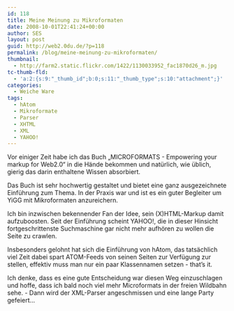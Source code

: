 ```yaml
---
id: 118
title: Meine Meinung zu Mikroformaten
date: 2008-10-01T22:41:24+00:00
author: SES
layout: post
guid: http://web2.0du.de/?p=118
permalink: /blog/meine-meinung-zu-mikroformaten/
thumbnail:
  - http://farm2.static.flickr.com/1422/1130033952_fac1870d26_m.jpg
tc-thumb-fld:
  - 'a:2:{s:9:"_thumb_id";b:0;s:11:"_thumb_type";s:10:"attachment";}'
categories:
  - Weiche Ware
tags:
  - hAtom
  - Mikroformate
  - Parser
  - XHTML
  - XML
  - YAHOO!
---
```

Vor einiger Zeit habe ich das Buch &#8222;MICROFORMATS - Empowering your markup for Web2.0&#8220; in die Hände bekommen und natürlich, wie üblich, gierig das darin enthaltene Wissen absorbiert.

Das Buch ist sehr hochwertig gestaltet und bietet eine ganz ausgezeichnete Einführung zum Thema. In der Praxis war und ist es ein guter Begleiter um YiGG mit Mikroformaten anzureichern.

Ich bin inzwischen bekennender Fan der Idee, sein (X)HTML-Markup damit aufzuboosten. Seit der Einführung scheint YAHOO!, die in dieser Hinsicht fortgeschrittenste Suchmaschine gar nicht mehr aufhören zu wollen die Seite zu crawlen.

Insbesonders gelohnt hat sich die Einführung von hAtom, das tatsächlich viel Zeit dabei spart ATOM-Feeds von seinen Seiten zur Verfügung zur stellen, effektiv muss man nur ein paar Klassennamen setzen - that&#8217;s it.

Ich denke, dass es eine gute Entscheidung war diesen Weg einzuschlagen und hoffe, dass ich bald noch viel mehr Microformats in der freien Wildbahn sehe. - Dann wird der XML-Parser angeschmissen und eine lange Party gefeiert&#8230;
